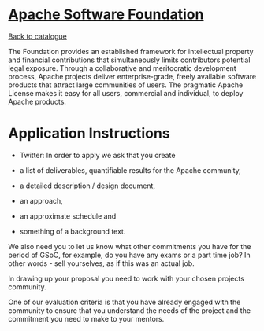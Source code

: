 
# [Apache Software Foundation](https://apache.org)

[Back to catalogue](../README.md#apache-software-foundation)

The Foundation provides an established framework for intellectual property and financial contributions that simultaneously limits contributors potential legal exposure. Through a collaborative and meritocratic development process, Apache projects deliver enterprise-grade, freely available software products that attract large communities of users. The pragmatic Apache License makes it easy for all users, commercial and individual, to deploy Apache products.

# Application Instructions

* Twitter: In order to apply we ask that you create

 * a list of deliverables, quantifiable results for the Apache community,
 * a detailed description / design document,
 * an approach,
 * an approximate schedule and
 * something of a background text.

We also need you to let us know what other commitments you have for the period of GSoC, for example, do you have any exams or a part time job? In other words - sell yourselves, as if this was an actual job.

In drawing up your proposal you need to work with your chosen projects community.

One of our evaluation criteria is that you have already engaged with the community to ensure that you understand the needs of the project and the commitment you need to make to your mentors.